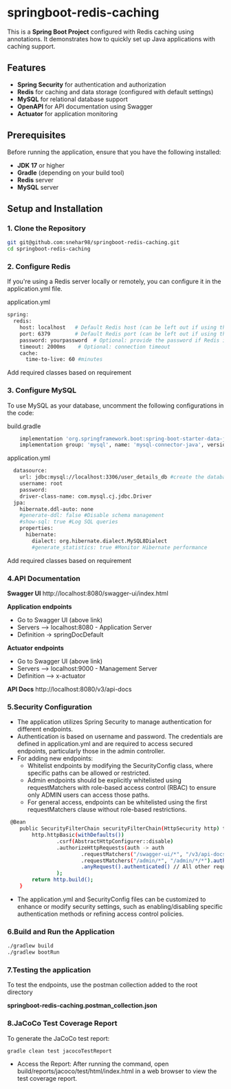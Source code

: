 # springboot-redis-caching

This is a **Spring Boot Project** configured with Redis caching using annotations. It demonstrates how to quickly set up Java applications with caching support.

## Features
- **Spring Security** for authentication and authorization
- **Redis** for caching and data storage (configured with default settings)
- **MySQL** for relational database support
- **OpenAPI** for API documentation using Swagger
- **Actuator** for application monitoring

## Prerequisites
Before running the application, ensure that you have the following installed:
- **JDK 17** or higher
- **Gradle** (depending on your build tool)
- **Redis** server 
- **MySQL** server 

## Setup and Installation

### 1. Clone the Repository

```bash
git git@github.com:snehar98/springboot-redis-caching.git
cd springboot-redis-caching
```

### 2. Configure Redis 
If you're using a Redis server locally or remotely, you can configure it in the application.yml file.

application.yml
```bash
spring:
  redis:
    host: localhost   # Default Redis host (can be left out if using the default)
    port: 6379        # Default Redis port (can be left out if using the default)
    password: yourpassword  # Optional: provide the password if Redis is secured
    timeout: 2000ms    # Optional: connection timeout
    cache:
      time-to-live: 60 #minutes
```
Add required classes based on requirement

### 3. Configure MySQL
To use MySQL as your database, uncomment the following configurations in the code:

build.gradle
```bash
	implementation 'org.springframework.boot:spring-boot-starter-data-jpa'
	implementation group: 'mysql', name: 'mysql-connector-java', version: '8.0.28'
```
application.yml
```bash
  datasource:
    url: jdbc:mysql://localhost:3306/user_details_db #create the database with appropriate name
    username: root
    password:
    driver-class-name: com.mysql.cj.jdbc.Driver
  jpa:
    hibernate.ddl-auto: none
    #generate-ddl: false #Disable schema management
    #show-sql: true #Log SQL queries
    properties:
      hibernate:
        dialect: org.hibernate.dialect.MySQL8Dialect
        #generate_statistics: true #Monitor Hibernate performance
```
Add required classes based on requirement

### 4.API Documentation

**Swagger UI**
http://localhost:8080/swagger-ui/index.html

**Application endpoints**
* Go to Swagger UI (above link)
* Servers --> localhost:8080 - Application Server 
* Definition -> springDocDefault

**Actuator endpoints**
* Go to Swagger UI (above link)
* Servers --> localhost:9000 - Management Server
* Definition --> x-actuator

**API Docs**
http://localhost:8080/v3/api-docs

### 5.Security Configuration
* The application utilizes Spring Security to manage authentication for different endpoints.
* Authentication is based on username and password. The credentials are defined in application.yml and are required to access secured endpoints, particularly those in the admin controller. 
* For adding new endpoints:
  * Whitelist endpoints by modifying the SecurityConfig class, where specific paths can be allowed or restricted. 
  * Admin endpoints should be explicitly whitelisted using requestMatchers with role-based access control (RBAC) to ensure only ADMIN users can access those paths. 
  * For general access, endpoints can be whitelisted using the first requestMatchers clause without role-based restrictions.
```bash
 @Bean
    public SecurityFilterChain securityFilterChain(HttpSecurity http) throws Exception {
        http.httpBasic(withDefaults())
                .csrf(AbstractHttpConfigurer::disable) 
                .authorizeHttpRequests(auth -> auth
                        .requestMatchers("/swagger-ui/*", "/v3/api-docs", "/v3/api-docs/*", "/swagger-resources/*", "/webjars/*", "/actuator/*", "/error", "/favicon.ico", "/users/*", "/users/*/*").permitAll() // Permitting specific URLs
                        .requestMatchers("/admin/*", "/admin/*/*").authenticated() // Restricting access to /admin/* to authenticated users
                        .anyRequest().authenticated() // All other requests require authentication
                );
        return http.build();
    }
```
* The application.yml and SecurityConfig files can be customized to enhance or modify security settings, such as enabling/disabling specific authentication methods or refining access control policies.

### 6.Build and Run the Application
```bash
./gradlew build
./gradlew bootRun
```

### 7.Testing the application
To test the endpoints, use the postman collection added to the root directory

**springboot-redis-caching.postman_collection.json**

### 8.JaCoCo Test Coverage Report
To generate the JaCoCo test report:
```bash
gradle clean test jacocoTestReport
```

* Access the Report:
After running the command, open build/reports/jacoco/test/html/index.html in a web browser to view the test coverage report.